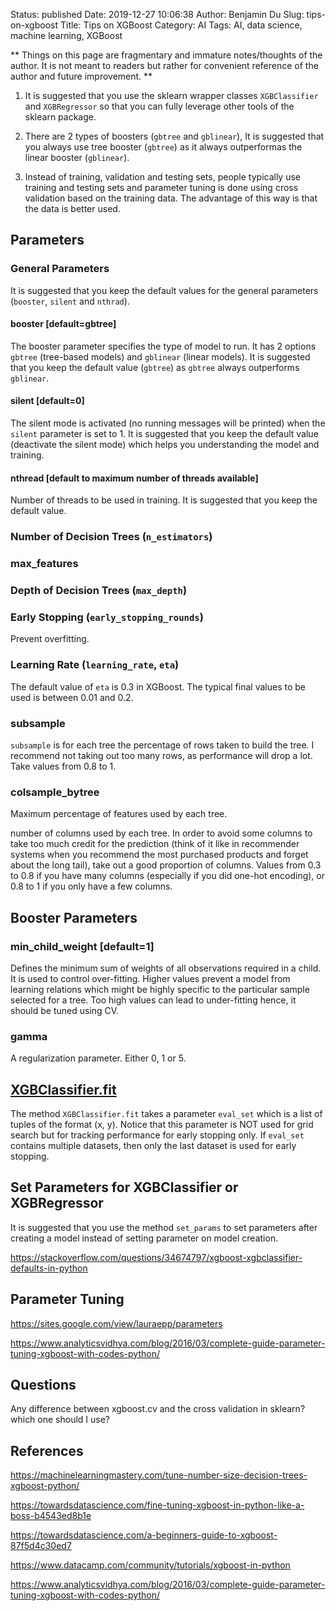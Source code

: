 Status: published
Date: 2019-12-27 10:06:38
Author: Benjamin Du
Slug: tips-on-xgboost
Title: Tips on XGBoost
Category: AI
Tags: AI, data science, machine learning, XGBoost

**
Things on this page are fragmentary and immature notes/thoughts of the author.
It is not meant to readers but rather for convenient reference of the author and future improvement.
**

1. It is suggested that you use the sklearn wrapper classes `XGBClassifier` and `XGBRegressor`
    so that you can fully leverage other tools of the sklearn package.

2. There are 2 types of boosters (`gbtree` and `gblinear`), 
    It is suggested that you always use tree booster (`gbtree`) 
    as it always outperformas the linear booster (`gblinear`).

3. Instead of training, validation and testing sets,
    people typically use training and testing sets 
    and parameter tuning is done using cross validation based on the training data.
    The advantage of this way is that the data is better used. 

## Parameters

### General Parameters

It is suggested that you keep the default values for the general parameters 
(`booster`, `silent` and `nthrad`).

#### booster [default=gbtree]

The booster parameter specifies the type of model to run. 
It has 2 options `gbtree` (tree-based models) and `gblinear` (linear models).
It is suggested that you keep the default value (`gbtree`) 
as `gbtree` always outperforms `gblinear`.

#### silent [default=0]

The silent mode is activated (no running messages will be printed) when the `silent` parameter is set to 1.
It is suggested that you keep the default value (deactivate the silent mode)
which helps you understanding the model and training.

#### nthread [default to maximum number of threads available]

Number of threads to be used in training.
It is suggested that you keep the default value.


### Number of Decision Trees (`n_estimators`)

### max_features

### Depth of Decision Trees (`max_depth`)

### Early Stopping (`early_stopping_rounds`)

Prevent overfitting.

### Learning Rate (`learning_rate`, `eta`)

The default value of `eta` is 0.3 in XGBoost.
The typical final values to be used is between 0.01 and 0.2.

### subsample

`subsample` is for each tree the percentage of rows taken to build the tree. 
I recommend not taking out too many rows, 
as performance will drop a lot. Take values from 0.8 to 1.

### colsample_bytree

Maximum percentage of features used by each tree.

number of columns used by each tree. In order to avoid some columns to take too much credit for the prediction (think of it like in recommender systems when you recommend the most purchased products and forget about the long tail), take out a good proportion of columns. Values from 0.3 to 0.8 if you have many columns (especially if you did one-hot encoding), or 0.8 to 1 if you only have a few columns.

## Booster Parameters

### min_child_weight [default=1]

Defines the minimum sum of weights of all observations required in a child.
It is used to control over-fitting. 
Higher values prevent a model from learning relations 
which might be highly specific to the particular sample selected for a tree.
Too high values can lead to under-fitting hence, 
it should be tuned using CV.

### gamma

A regularization parameter. 
Either 0, 1 or 5.

## [XGBClassifier.fit](https://xgboost.readthedocs.io/en/latest/python/python_api.html?highlight=classifier#xgboost.XGBClassifier.fit)

The method `XGBClassifier.fit` takes a parameter `eval_set`
which is a list of tuples of the format (x, y).
Notice that this parameter is NOT used for grid search but for tracking performance for early stopping only.
If `eval_set` contains multiple datasets,
then only the last dataset is used for early stopping.

## Set Parameters for XGBClassifier or XGBRegressor

It is suggested that you use the method `set_params` to set parameters after creating a model
instead of setting parameter on model creation.

https://stackoverflow.com/questions/34674797/xgboost-xgbclassifier-defaults-in-python

## Parameter Tuning 

https://sites.google.com/view/lauraepp/parameters

https://www.analyticsvidhya.com/blog/2016/03/complete-guide-parameter-tuning-xgboost-with-codes-python/

## Questions 

Any difference between xgboost.cv and the cross validation in sklearn?
which one should I use?

## References

https://machinelearningmastery.com/tune-number-size-decision-trees-xgboost-python/

https://towardsdatascience.com/fine-tuning-xgboost-in-python-like-a-boss-b4543ed8b1e

https://towardsdatascience.com/a-beginners-guide-to-xgboost-87f5d4c30ed7

https://www.datacamp.com/community/tutorials/xgboost-in-python

https://www.analyticsvidhya.com/blog/2016/03/complete-guide-parameter-tuning-xgboost-with-codes-python/
